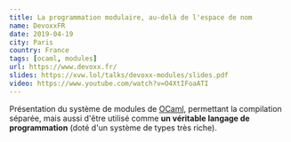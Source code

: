 ```yaml
---
title: La programmation modulaire, au-delà de l'espace de nom
name: DevoxxFR
date: 2019-04-19
city: Paris
country: France
tags: [ocaml, modules]
url: https://www.devoxx.fr/
slides: https://xvw.lol/talks/devoxx-modules/slides.pdf
video: https://www.youtube.com/watch?v=O4XtIFoaATI
---
```


Présentation du système de modules de [OCaml](https://ocaml.org),
permettant la compilation séparée, mais aussi d'être utilisé comme
**un véritable langage de programmation** (doté d'un système de types
très riche).
